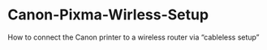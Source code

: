 # Canon-Pixma-Wirless-Setup
How to connect the Canon printer to a wireless router via “cableless setup”
